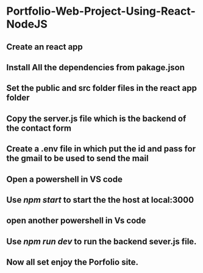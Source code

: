 # Portfolio-Web-Project-Using-React-NodeJS

## Create an react app 
## Install All the dependencies from pakage.json
## Set the public and src folder files in the react app folder
## Copy the server.js file which is the backend of the contact form 
## Create a .env file  in which put the id and pass for the gmail to be used to send the mail 
## Open a powershell in VS code 
## Use *npm start* to start the the host at local:3000
## open another powershell in Vs code 
## Use *npm run dev*  to run the backend sever.js file.
## Now all set enjoy the Porfolio site.
